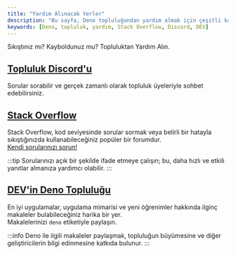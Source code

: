 ```yaml
---
title: "Yardım Alınacak Yerler"
description: "Bu sayfa, Deno topluluğundan yardım almak için çeşitli kaynakları sunar. Topluluk forumları ve sosyal medya platformları üzerinden destek alabilirsiniz."
keywords: [Deno, topluluk, yardım, Stack Overflow, Discord, DEV]
---
```


Sıkıştınız mı? Kayboldunuz mu? Topluluktan Yardım Alın.

## [Topluluk Discord'u](https://discord.gg/deno)

Sorular sorabilir ve gerçek zamanlı olarak topluluk üyeleriyle sohbet edebilirsiniz.

## [Stack Overflow](https://stackoverflow.com/questions/tagged/deno)

Stack Overflow, kod seviyesinde sorular sormak veya belirli bir hatayla sıkıştığınızda kullanabileceğiniz popüler bir forumdur.  
[Kendi sorularınızı sorun!](https://stackoverflow.com/questions/ask?tags=deno) 

:::tip
Sorularınızı açık bir şekilde ifade etmeye çalışın; bu, daha hızlı ve etkili yanıtlar almanıza yardımcı olabilir.
:::

## [DEV'in Deno Topluluğu](https://dev.to/t/deno)

En iyi uygulamalar, uygulama mimarisi ve yeni öğrenimler hakkında ilginç makaleler bulabileceğiniz harika bir yer.  
Makalelerinizi `deno` etiketiyle paylaşın. 

:::info
Deno ile ilgili makaleler paylaşmak, topluluğun büyümesine ve diğer geliştiricilerin bilgi edinmesine katkıda bulunur.
:::